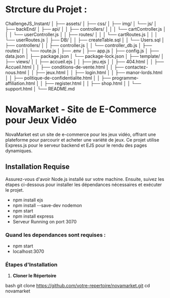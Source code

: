 # Strcture du Projet : 

ChallengeJS_Instant/
│
├── assets/
│   ├── css/
│   ├── img/
│   └── js/
│
├── backEnd/
│   ├── api/
│   │   ├── controllers/
│   │   │   └── cartController.js
│   │   │   └── userController.js
│   │   ├── routes/
│   │   │   └── cartRoutes.js
│   │   │   └── userRoutes.js
│   ├── DB/
│   │   ├── createTable.sql
│   │   └── Users.sql
│   ├── controllers/
│   │   ├── controller.js
│   │   └── controller_db.js
│   ├── routes/
│   │   └── route.js
│   ├── .env
│   ├── app.js
│   ├── config.js
│   ├── data.json
│   ├── package.json
│   └── package-lock.json
│
├── template/
│   ├── views/
│   │   ├── accueil.ejs
│   │   ├── jeu.ejs
│   │   ├── 404.html
│   │   ├── Accueil.html
│   │   ├── conditions-de-vente.html
│   │   ├── contactez-nous.html
│   │   ├── jeux.html
│   │   ├── login.html
│   │   ├── manor-lords.html
│   │   ├── politique-de-confidentialite.html
│   │   ├── programme-affiliation.html
│   │   ├── register.html
│   │   ├── shop.html
│   │   └── support.html
│
└── README.md


# NovaMarket - Site de E-Commerce pour Jeux Vidéo

NovaMarket est un site de e-commerce pour les jeux vidéo, offrant une plateforme pour parcourir et acheter une variété de jeux. Ce projet utilise Express.js pour le serveur backend et EJS pour le rendu des pages dynamiques.

## Installation Requise

Assurez-vous d'avoir Node.js installé sur votre machine. Ensuite, suivez les étapes ci-dessous pour installer les dépendances nécessaires et exécuter le projet.
- npm install ejs
- npm install --save-dev nodemon
- npm start
- npm install express
- Serveur Running on port 3070


### Quand les dependances sont requises :
- npm start
- localhost:3070

### Étapes d'Installation

1. **Cloner le Répertoire**
  
bash
   git clone https://github.com/votre-repertoire/novamarket.git
   cd novamarket